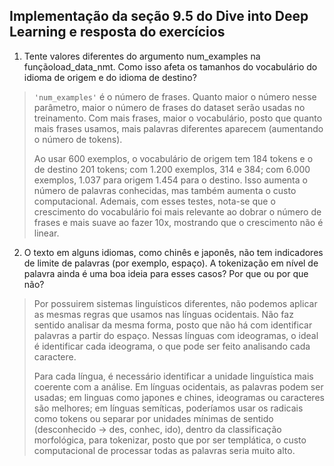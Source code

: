 ## Implementação da seção 9.5 do Dive into Deep Learning e resposta do exercícios

1. Tente valores diferentes do argumento num_examples na funçãoload_data_nmt. Como isso afeta os tamanhos do vocabulário do idioma de origem e do idioma de destino?


>`'num_examples'` é o número de frases. Quanto maior o número nesse parâmetro, maior o número de frases do dataset serão usadas no treinamento. Com mais frases, maior o vocabulário, posto que quanto mais frases usamos, mais palavras diferentes aparecem (aumentando o número de tokens).
>
> Ao usar 600 exemplos, o vocabulário de origem tem 184 tokens e o de destino 201 tokens; com 1.200 exemplos, 314 e 384; com 6.000 exemplos, 1.037 para origem 1.454 para o destino. Isso aumenta o número de palavras conhecidas, mas também aumenta o custo computacional. Ademais, com esses testes, nota-se que o crescimento do vocabulário foi mais relevante ao dobrar o número de frases e mais suave ao fazer 10x, mostrando que o crescimento não é linear. 



2. O texto em alguns idiomas, como chinês e japonês, não tem indicadores de limite de palavras (por exemplo, espaço). A tokenização em nível de palavra ainda é uma boa ideia para esses casos? Por que ou por que não?

>Por possuirem sistemas linguísticos diferentes, não podemos aplicar as mesmas regras que usamos nas línguas ocidentais. Não faz sentido analisar da mesma forma, posto que não há com identificar palavras a partir do espaço. Nessas línguas com ideogramas, o ideal é identificar cada ideograma, o que pode ser feito analisando cada caractere.
>
>Para cada língua, é necessário identificar a unidade linguística mais coerente com a análise. Em línguas ocidentais, as palavras podem ser usadas; em linguas como japones e chines, ideogramas ou caracteres são melhores; em línguas semíticas, poderíamos usar os radicais como tokens ou separar por unidades mínimas de sentido (desconhecido -> des, conhec, ido), dentro da classificação morfológica, para tokenizar, posto que por ser templática, o custo computacional de processar todas as palavras seria muito alto.
